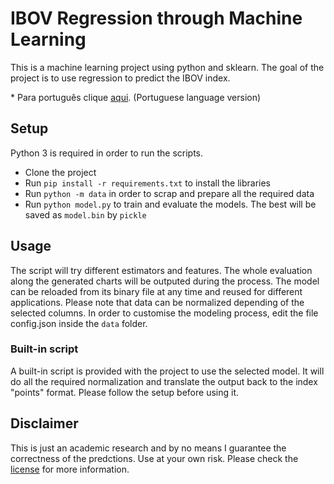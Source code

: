 # IBOV Regression through Machine Learning

This is a machine learning project using python and sklearn.
The goal of the project is to use regression to predict the IBOV index.

\* Para português clique [aqui](https://github.com/fernando7jr/py-ibov-regression/blob/master/LEIAME.md). (Portuguese language version)

## Setup

Python 3 is required in order to run the scripts.

* Clone the project
* Run `pip install -r requirements.txt` to install the libraries
* Run `python -m data` in order to scrap and prepare all the required data
* Run `python model.py` to train and evaluate the models. The best will be saved as `model.bin` by `pickle`

## Usage

The script will try different estimators and features. The whole evaluation along the generated charts will be outputed during the process.
The model can be reloaded from its binary file at any time and reused for different applications. Please note that data can be normalized depending of the selected columns.
In order to customise the modeling process, edit the file config.json inside the `data` folder.

### Built-in script

A built-in script is provided with the project to use the selected model. It will do all the required normalization and translate the output back to the index "points" format. 
Please follow the setup before using it.

## Disclaimer

This is just an academic research and by no means I guarantee the correctness of the predctions. Use at your own risk.
Please check the [license](https://github.com/fernando7jr/py-ibov-regression/blob/master/LICENSE) for more information.
